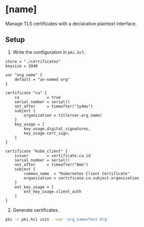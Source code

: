 # [name]
Manage TLS certificates with a declarative plaintext interface.

## Setup
1. Write the configuration in `pki.hcl`.

```hcl
store = "./certificates"
keysize = 2048

var "org_name" {
	default = "un-named org"
}

certificate "ca" {
	ca            = true
	serial_number = serial()
	not_after     = timeafter("1y4mo")
	subject {
		organization = title(var.org_name)
	}
	key_usage = [
		key_usage.digital_signatures,
		key_usage.cert_sign,
	]
}

certificate "kube_client" {
	issuer        = certificate.ca.id
	serial_number = serial()
	not_after     = timeafter("6mo")
	subject {
		common_name  = "Kubernetes Client Certificate"
		organization = certificate.ca.subject.organization
	}
	ext_key_usage = [
		ext_key_usage.client_auth
	]
}
```

2. Generate certificates.

```bash
pki -c pki.hcl init --var 'org_name=Test Org'
```